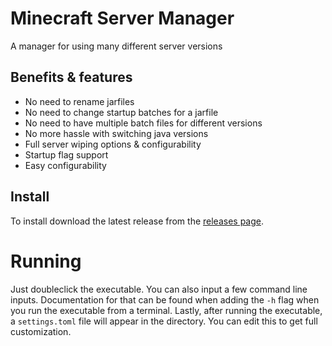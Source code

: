 # Minecraft Server Manager
A manager for using many different server versions
 
## Benefits & features
- No need to rename jarfiles
- No need to change startup batches for a jarfile
- No need to have multiple batch files for different versions
- No more hassle with switching java versions
- Full server wiping options & configurability
- Startup flag support
- Easy configurability

## Install
To install download the latest release from the [releases page](https://github.com/CocoTheOwner/MCSM/releases/latest).

# Running
Just doubleclick the executable.
You can also input a few command line inputs. Documentation for that can be found when adding the `-h` flag when you run the executable from a terminal.
Lastly, after running the executable, a `settings.toml` file will appear in the directory. You can edit this to get full customization.
